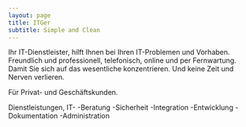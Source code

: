 ```yaml
---
layout: page
title: ITGer
subtitle: Simple and Clean
---
```



Ihr IT-Dienstleister,
hilft Ihnen bei Ihren IT-Problemen und Vorhaben.
Freundlich und professionell,
telefonisch, online und per Fernwartung.
Damit Sie sich auf das wesentliche konzentrieren. 
Und keine Zeit und Nerven verlieren.

Für Privat- und Geschäftskunden.

Dienstleistungen, IT-
-Beratung
-Sicherheit
-Integration
-Entwicklung
-Dokumentation
-Administration

